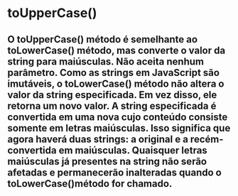 #  toUpperCase()
## O toUpperCase() método é semelhante ao toLowerCase() método, mas converte o valor da string para maiúsculas. Não aceita nenhum parâmetro. Como as strings em JavaScript são imutáveis, o toLowerCase() método não altera o valor da string especificada. Em vez disso, ele retorna um novo valor. A string especificada é convertida em uma nova cujo conteúdo consiste somente em letras maiúsculas. Isso significa que agora haverá duas strings: a original e a recém-convertida em maiúsculas. Quaisquer letras maiúsculas já presentes na string não serão afetadas e permanecerão inalteradas quando o toLowerCase()método for chamado.